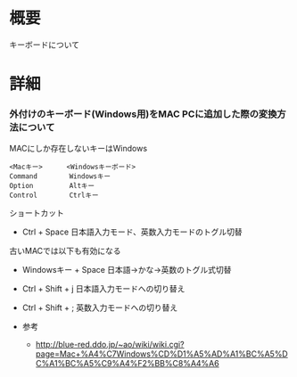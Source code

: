 # 概要
キーボードについて

# 詳細
### 外付けのキーボード(Windows用)をMAC PCに追加した際の変換方法について

MACにしか存在しないキーはWindows
```
<Macキー>      <Windowsキーボード>
Command        Windowsキー
Option         Altキー
Control        Ctrlキー
```

ショートカット
- Ctrl + Space    日本語入力モード、英数入力モードのトグル切替

古いMACでは以下も有効になる
- Windowsキー + Space     日本語→かな→英数のトグル式切替
- Ctrl + Shift + j        日本語入力モードへの切り替え
- Ctrl + Shift + ;        英数入力モードへの切り替え



- 参考
  - http://blue-red.ddo.jp/~ao/wiki/wiki.cgi?page=Mac+%A4%C7Windows%CD%D1%A5%AD%A1%BC%A5%DC%A1%BC%A5%C9%A4%F2%BB%C8%A4%A6

